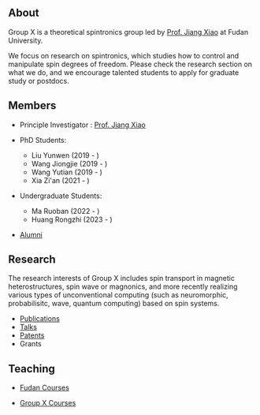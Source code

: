 ## About

Group X is a theoretical spintronics group led by [Prof. Jiang Xiao](./members/jiangxiao.md) at Fudan University. 

We focus on research on spintronics, which studies how to control and manipulate spin degrees of freedom. Please check the research section on what we do, and we encourage talented students to apply for graduate study or postdocs.

## Members

* Principle Investigator : [Prof. Jiang Xiao](./members/jiangxiao.md)

* PhD Students: 
    - Liu Yunwen (2019 - )
    - Wang Jiongjie (2019 - ) 
    - Wang Yutian (2019 - ) 
    - Xia Zi'an (2021 - )

* Undergraduate Students: 
    - Ma Ruoban (2022 - ) 
    - Huang Rongzhi (2023 - )

* [Alumni](./members/alumni.md)

## Research 

The research interests of Group X includes spin transport in magnetic heterostructures, spin wave or magnonics, and more recently realizing various types of unconventional computing (such as neuromorphic, probabilisitc, wave, quantum computing) based on spin systems.
 
* [Publications](./research/publications.html)
* [Talks](./research/talks.md)
* [Patents](./research/patents.md)
* Grants

## Teaching

* [Fudan Courses](./teaching/fudan_courses.md)

* [Group X Courses](./teaching/x_courses.md)

